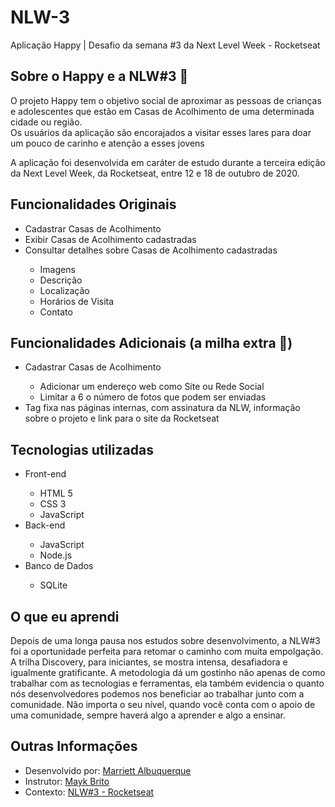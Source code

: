 # NLW-3
Aplicação Happy | Desafio da semana #3 da Next Level Week - Rocketseat
<br>
<h2>Sobre o Happy e a NLW#3 🚀</h2>
<p>O projeto Happy tem o objetivo social de aproximar as pessoas de crianças e adolescentes que estão em Casas de Acolhimento de uma determinada cidade ou região.
<br>Os usuários da aplicação são encorajados a visitar esses lares para doar um pouco de carinho e atenção a esses jovens</p>
<p>A aplicação foi desenvolvida em caráter de estudo durante a terceira edição da Next Level Week, da Rocketseat, entre 12 e 18 de outubro de 2020.</p>

<h2>Funcionalidades Originais</h2>
<ul>
    <li>Cadastrar Casas de Acolhimento</li>
    <li>Exibir Casas de Acolhimento cadastradas</li>
    <li>Consultar detalhes sobre Casas de Acolhimento cadastradas</li>
    <ul>
        <li>Imagens</li>
        <li>Descrição</li>
        <li>Localização</li>
        <li>Horários de Visita</li>
        <li>Contato</li>
    </ul>
</ul>

<h2>Funcionalidades Adicionais (a milha extra 🚀)</h2>
<ul>
    <li>Cadastrar Casas de Acolhimento</li>
    <ul>
        <li>Adicionar um endereço web como Site ou Rede Social</li>
        <li>Limitar a 6 o número de fotos que podem ser enviadas</li>
    </ul>
    <li>Tag fixa nas páginas internas, com assinatura da NLW, informação sobre o projeto e link para o site da Rocketseat</li>
</ul>

<h2>Tecnologias utilizadas</h2>
<ul>
    <li>Front-end</li>
    <ul>
        <li>HTML 5</li>
        <li>CSS 3</li>
        <li>JavaScript</li>
    </ul>
    <li>Back-end</li>
    <ul>
        <li>JavaScript</li>
        <li>Node.js</li>
    </ul>
    <li>Banco de Dados</li>
    <ul>
        <li>SQLite</li>
    </ul>
</ul>


<h2>O que eu aprendi</h2>
<p>Depois de uma longa pausa nos estudos sobre desenvolvimento, a NLW#3 foi a oportunidade perfeita para retomar o caminho com muita empolgação. A trilha Discovery, para iniciantes, se mostra intensa, desafiadora e igualmente gratificante. A metodologia dá um gostinho não apenas de como trabalhar com as tecnologias e ferramentas, ela também evidencia o quanto nós desenvolvedores podemos nos beneficiar ao trabalhar junto com a comunidade. Não importa o seu nível, quando você conta com o apoio de uma comunidade, sempre haverá algo a aprender e algo a ensinar.</p>

<h2>Outras Informações</h2>
<ul>
    <li>Desenvolvido por: <a href="https://github.com/marriett">Marriett Albuquerque</a> </li>
    <li>Instrutor: <a href="https://github.com/maykbrito"> Mayk Brito</a></li>
    <li>Contexto: <a href="https://rocketseat.com.br/"> NLW#3 - Rocketseat</a></li>
</ul>


